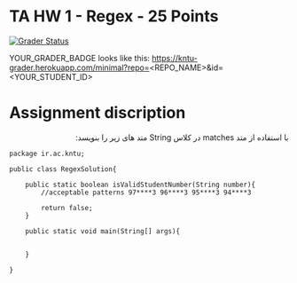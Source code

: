 # TA HW 1 - Regex - 25 Points

[![Grader Status](YOUR_GRADER_BADGE)](YOUR_GRADER_BADGE)

YOUR_GRADER_BADGE looks like this: https://kntu-grader.herokuapp.com/minimal?repo=<REPO_NAME>&id=<YOUR_STUDENT_ID>




# Assignment discription

<div dir="rtl" align="right">
با استفاده از متد matches در کلاس String متد های زیر را بنویسد:
</div>



```
package ir.ac.kntu;

public class RegexSolution{

    public static boolean isValidStudentNumber(String number){
        //acceptable patterns 97****3 96****3 95****3 94****3
        
        return false;
    }

    public static void main(String[] args){


    }

}
```
